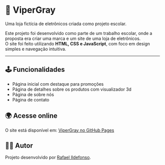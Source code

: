 # 🐍 ViperGray
Uma loja fictícia de eletrônicos criada como projeto escolar.

Este projeto foi desenvolvido como parte de um trabalho escolar, onde a proposta era criar uma marca e um site de uma loja de eletrônicos.  
O site foi feito utilizando **HTML, CSS e JavaScript**, com foco em design simples e navegação intuitiva.

---

## 🕹️ Funcionalidades
- Página inicial com destaque para promoções
- Página de detalhes sobre os produtos com visualizador 3d
- Página de sobre nós
- Página de contato


## 🌍 Acesse online
O site está disponível em: [ViperGray no GitHub Pages](https://rafaelildefonso.github.io/ViperGray/index.html)

## 👨‍💻 Autor
Projeto desenvolvido por [Rafael Ildefonso](https://github.com/rafaelildefonso).

